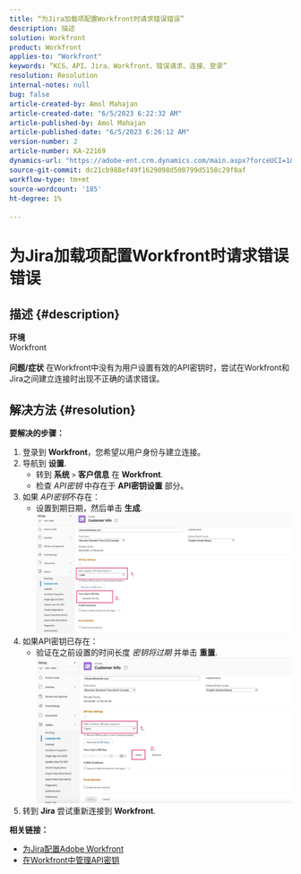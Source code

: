 ```yaml
---
title: “为Jira加载项配置Workfront时请求错误错误”
description: 描述
solution: Workfront
product: Workfront
applies-to: "Workfront"
keywords: “KCS、API、Jira、Workfront、错误请求、连接、登录”
resolution: Resolution
internal-notes: null
bug: false
article-created-by: Amol Mahajan
article-created-date: "6/5/2023 6:22:32 AM"
article-published-by: Amol Mahajan
article-published-date: "6/5/2023 6:26:12 AM"
version-number: 2
article-number: KA-22169
dynamics-url: "https://adobe-ent.crm.dynamics.com/main.aspx?forceUCI=1&pagetype=entityrecord&etn=knowledgearticle&id=00e55e59-6903-ee11-8f6e-6045bd006c82"
source-git-commit: dc21cb988ef49f1629098d508799d5158c29f0af
workflow-type: tm+mt
source-wordcount: '185'
ht-degree: 1%

---
```


# 为Jira加载项配置Workfront时请求错误错误

## 描述 {#description}

<b>环境</b><br>Workfront<br> <br><b>问题/症状</b>
在Workfront中没有为用户设置有效的API密钥时，尝试在Workfront和Jira之间建立连接时出现不正确的请求错误。


## 解决方法 {#resolution}

<b>要解决的步骤：</b>
1. 登录到 <b>Workfront</b>，您希望以用户身份与建立连接。
2. 导航到 <b>设置</b>.
   - 转到 <b>系统</b> `>`  <b>客户信息</b> 在 <b>Workfront</b>.
   - 检查 *API密钥* 中存在于 <b>API密钥设置</b> 部分。
3. 如果 *API密钥*&#x200B;不存在：
   - 设置到期日期，然后单击 <b>生成</b>.![](assets/8674b399-6903-ee11-8f6e-6045bd006c82.png)
4. 如果API密钥已存在：
   - 验证在之前设置的时间长度 *密钥将过期* 并单击 <b>重置</b>.![](assets/85b20db8-6903-ee11-8f6e-6045bd006c82.png)
5. 转到 <b>Jira</b> 尝试重新连接到 <b>Workfront</b>.



<b>相关链接：</b>
- [为Jira配置Adobe Workfront](https://experienceleague.adobe.com/docs/workfront/using/adobe-workfront-integrations/workfront-for-jira/configure-workfront-for-jira.html?lang=en)
- [在Workfront中管理API密钥](https://experienceleague.adobe.com/docs/workfront/using/administration-and-setup/manage-wf/security/manage-api-keys.html?lang=en)

